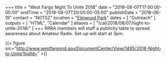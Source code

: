 +++
title = "West Fargo Night To Unite 2018"
date = "2018-08-07T17:00:00-05:00"
endTime = "2018-08-07T20:00:00-05:00"
publishDate = "2018-06-19"
contact = "N0TSZ"
location = "[Elmwood Park](/places/west-fargo-elmwood-park/)"
dates = [ "Outreach" ]
outputs = [ "HTML", "Calendar" ]
aliases = [ "/cal/2018/08/07/night-to-unite-2018/" ]
+++
RRRA members will staff a publicity table to spread awareness about Amateur
Radio. Set-up will start at 3pm.

{{< figure src="http://www.westfargond.gov/DocumentCenter/View/1495/2018-Night-to-Unite?bidId=" >}}
